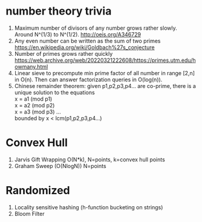 # number theory trivia 
1) Maximum number of divisors of any number grows rather slowly. Around N^(1/3) to N^(1/2). http://oeis.org/A346729
2) Any even number can be written as the sum of two primes https://en.wikipedia.org/wiki/Goldbach%27s_conjecture
3) Number of primes grows rather quickly https://web.archive.org/web/20220321222608/https://primes.utm.edu/howmany.html
4) Linear sieve to precompute min prime factor of all number in range [2,n] in O(n). Then can answer factorization queries in O(log(n)).
5) Chinese remainder theorem: given p1,p2,p3,p4... are co-prime, there is a unique solution to the equations <br> 
x = a1 (mod p1) <br>
x = a2 (mod p2) <br>
x = a3 (mod p3) ... <br> 
bounded by x < lcm(p1,p2,p3,p4...)

# Convex Hull
1) Jarvis Gift Wrapping O(N\*k), N=points, k=convex hull points
2) Graham Sweep (O(NlogN)) N=points

# Randomized 
1) Locality sensitive hashing (h-function bucketing on strings) 
2) Bloom Filter
